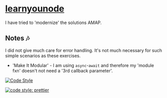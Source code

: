# [learnyounode](https://github.com/workshopper/learnyounode)

I have tried to 'modernize' the solutions AMAP.

## Notes 🎶

I did not give much care for error handling. It's not much necessary for such simple scenarios as these exercises.

- 'Make It Modular' - I am using `async`-`await` and therefore my 'module fxn' doesn't not need a '3rd callback parameter'.

[![Code Style](https://badgen.net/badge/code%20style/airbnb/ff5a5f?icon=airbnb)](https://github.com/airbnb/javascript)

[![code style: prettier](https://img.shields.io/badge/code_style-prettier-ff69b4.svg?style=flat-square)](https://github.com/prettier/prettier)
